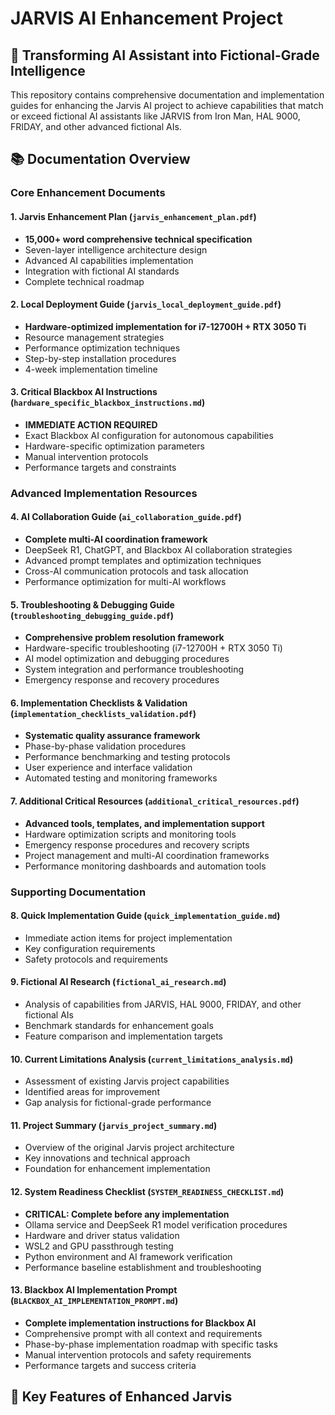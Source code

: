 # JARVIS AI Enhancement Project

## 🤖 Transforming AI Assistant into Fictional-Grade Intelligence

This repository contains comprehensive documentation and implementation guides for enhancing the Jarvis AI project to achieve capabilities that match or exceed fictional AI assistants like JARVIS from Iron Man, HAL 9000, FRIDAY, and other advanced fictional AIs.

## 📚 Documentation Overview

### Core Enhancement Documents

#### 1. **Jarvis Enhancement Plan** (`jarvis_enhancement_plan.pdf`)
- **15,000+ word comprehensive technical specification**
- Seven-layer intelligence architecture design
- Advanced AI capabilities implementation
- Integration with fictional AI standards
- Complete technical roadmap

#### 2. **Local Deployment Guide** (`jarvis_local_deployment_guide.pdf`)
- **Hardware-optimized implementation for i7-12700H + RTX 3050 Ti**
- Resource management strategies
- Performance optimization techniques
- Step-by-step installation procedures
- 4-week implementation timeline

#### 3. **Critical Blackbox AI Instructions** (`hardware_specific_blackbox_instructions.md`)
- **IMMEDIATE ACTION REQUIRED**
- Exact Blackbox AI configuration for autonomous capabilities
- Hardware-specific optimization parameters
- Manual intervention protocols
- Performance targets and constraints

### Advanced Implementation Resources

#### 4. **AI Collaboration Guide** (`ai_collaboration_guide.pdf`)
- **Complete multi-AI coordination framework**
- DeepSeek R1, ChatGPT, and Blackbox AI collaboration strategies
- Advanced prompt templates and optimization techniques
- Cross-AI communication protocols and task allocation
- Performance optimization for multi-AI workflows

#### 5. **Troubleshooting & Debugging Guide** (`troubleshooting_debugging_guide.pdf`)
- **Comprehensive problem resolution framework**
- Hardware-specific troubleshooting (i7-12700H + RTX 3050 Ti)
- AI model optimization and debugging procedures
- System integration and performance troubleshooting
- Emergency response and recovery procedures

#### 6. **Implementation Checklists & Validation** (`implementation_checklists_validation.pdf`)
- **Systematic quality assurance framework**
- Phase-by-phase validation procedures
- Performance benchmarking and testing protocols
- User experience and interface validation
- Automated testing and monitoring frameworks

#### 7. **Additional Critical Resources** (`additional_critical_resources.pdf`)
- **Advanced tools, templates, and implementation support**
- Hardware optimization scripts and monitoring tools
- Emergency response procedures and recovery scripts
- Project management and multi-AI coordination frameworks
- Performance monitoring dashboards and automation tools

### Supporting Documentation

#### 8. **Quick Implementation Guide** (`quick_implementation_guide.md`)
- Immediate action items for project implementation
- Key configuration requirements
- Safety protocols and requirements

#### 9. **Fictional AI Research** (`fictional_ai_research.md`)
- Analysis of capabilities from JARVIS, HAL 9000, FRIDAY, and other fictional AIs
- Benchmark standards for enhancement goals
- Feature comparison and implementation targets

#### 10. **Current Limitations Analysis** (`current_limitations_analysis.md`)
- Assessment of existing Jarvis project capabilities
- Identified areas for improvement
- Gap analysis for fictional-grade performance

#### 11. **Project Summary** (`jarvis_project_summary.md`)
- Overview of the original Jarvis project architecture
- Key innovations and technical approach
- Foundation for enhancement implementation

#### 12. **System Readiness Checklist** (`SYSTEM_READINESS_CHECKLIST.md`)
- **CRITICAL: Complete before any implementation**
- Ollama service and DeepSeek R1 model verification procedures
- Hardware and driver status validation
- WSL2 and GPU passthrough testing
- Python environment and AI framework verification
- Performance baseline establishment and troubleshooting

#### 13. **Blackbox AI Implementation Prompt** (`BLACKBOX_AI_IMPLEMENTATION_PROMPT.md`)
- **Complete implementation instructions for Blackbox AI**
- Comprehensive prompt with all context and requirements
- Phase-by-phase implementation roadmap with specific tasks
- Manual intervention protocols and safety requirements
- Performance targets and success criteria

## 🚀 Key Features of Enhanced Jarvis

